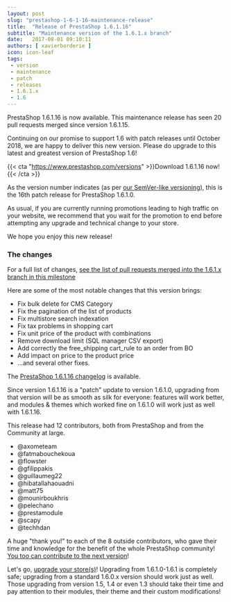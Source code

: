 ```yaml
---
layout: post
slug: "prestashop-1-6-1-16-maintenance-release"
title:  "Release of PrestaShop 1.6.1.16"
subtitle: "Maintenance version of the 1.6.1.x branch"
date:   2017-08-01 09:10:11
authors: [ xavierborderie ]
icon: icon-leaf
tags:
 - version
 - maintenance
 - patch
 - releases
 - 1.6.1.x
 - 1.6
---
```


PrestaShop 1.6.1.16 is now available. This maintenance release has seen 20 pull requests merged since version 1.6.1.15.

Continuing on our promise to support 1.6 with patch releases until October 2018, we are happy to deliver this new version. Please do upgrade to this latest and greatest version of PrestaShop 1.6!

{{< cta "https://www.prestashop.com/versions" >}}Download 1.6.1.16 now!{{< /cta >}}

As the version number indicates (as per [our SemVer-like versioning](http://build.prestashop.com/news/a-more-semantic-versioning-scheme/)), this is the 16th patch release for PrestaShop 1.6.1.0.

As usual, if you are currently running promotions leading to high traffic on your website, we recommend that you wait for the promotion to end before attempting any upgrade and technical change to your store.

We hope you enjoy this new release!


### The changes

For a full list of changes, [see the list of pull requests merged into the 1.6.1.x branch in this milestone](https://github.com/PrestaShop/PrestaShop/pulls?utf8=%E2%9C%93&q=is%3Apr%20is%3Amerged%20milestone%3A1.6.1.16)

Here are some of the most notable changes that this version brings:

* Fix bulk delete for CMS Category
* Fix the pagination of the list of products 
* Fix multistore search indexation
* Fix tax problems in shopping cart
* Fix unit price of the product with combinations
* Remove download limit (SQL manager CSV export)
* Add correctly the free\_shipping cart\_rule to an order from BO
* Add impact on price to the product price
* ...and several other fixes.


The [PrestaShop 1.6.1.16 changelog](https://www.prestashop.com/en/system/files/ps_releases/changelog_1.6.1.16.txt) is available.

Since version 1.6.1.16 is a "patch" update to version 1.6.1.0, upgrading from that version will be as smooth as silk for everyone: features will work better, and modules & themes which worked fine on 1.6.1.0 will work just as well with 1.6.1.16.

This release had 12 contributors, both from PrestaShop and from the Community at large.

* @axometeam 
* @fatmabouchekoua 
* @flowster
* @gfilippakis 
* @guillaumeg22 
* @hibatallahaouadni 
* @matt75 
* @mounirboukhris 
* @pelechano 
* @prestamodule 
* @scapy 
* @techhdan 

A huge "thank you!" to each of the 8 outside contributors, who gave their time and knowledge for the benefit of the whole PrestaShop community! [You too can contribute to the next version](http://doc.prestashop.com/display/PS16/Contributing+code+to+PrestaShop)!

Let's go, [upgrade your store(s)](http://doc.prestashop.com/display/PS16/Updating+PrestaShop)! Upgrading from 1.6.1.0-1.6.1 is completely safe; upgrading from a standard 1.6.0.x version should work just as well. Those upgrading from version 1.5, 1.4 or even 1.3 should take their time and pay attention to their modules, their theme and their custom modifications!

